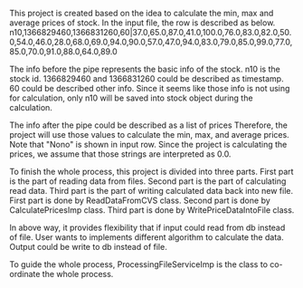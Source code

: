 
This project is created based on the idea to calculate the min, max and average prices of stock.
In the input file, the row is described as below.
n10,1366829460,1366831260,60|37.0,65.0,87.0,41.0,100.0,76.0,83.0,82.0,50.0,54.0,46.0,28.0,68.0,69.0,94.0,90.0,57.0,47.0,94.0,83.0,79.0,85.0,99.0,77.0,85.0,70.0,91.0,88.0,64.0,89.0

The info before the pipe represents the basic info of the stock.
n10 is the stock id.
1366829460 and 1366831260 could be described as timestamp.
60 could be described other info.
Since it seems like those info is not using for calculation, only n10 will be saved into stock object during the calculation.

The info after the pipe could be described as a list of prices
Therefore, the project will use those values to calculate the min, max, and average prices.
Note that "Nono" is shown in input row. Since the project is calculating the prices, we assume that those strings are interpreted as 0.0.

To finish the whole process, this project is divided into three parts.
First part is the part of reading data from files. Second part is the part of calculating read data. Third part is the part of writing calculated data back into new file.
First part is done by ReadDataFromCVS class. Second part is done by CalculatePricesImp class. Third part is done by WritePriceDataIntoFile class.

In above way, it provides flexibility that if input could read from db instead of file. User wants to implements different algorithm to calculate the data.
Output could be write to db instead of file.

To guide the whole process, ProcessingFileServiceImp is the class to co-ordinate the whole process.

